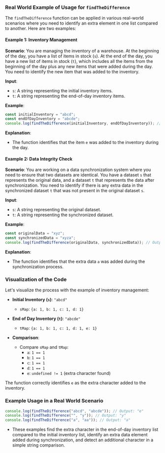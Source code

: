 ### Real World Example of Usage for `findTheDifference`

The `findTheDifference` function can be applied in various real-world scenarios where you need to identify an extra element in one list compared to another. Here are two examples:

#### Example 1: Inventory Management

**Scenario**:
You are managing the inventory of a warehouse. At the beginning of the day, you have a list of items in stock (`s`). At the end of the day, you have a new list of items in stock (`t`), which includes all the items from the beginning of the day plus any new items that were added during the day. You need to identify the new item that was added to the inventory.

**Input**:
- `s`: A string representing the initial inventory items.
- `t`: A string representing the end-of-day inventory items.

**Example**:
```javascript
const initialInventory = "abcd";
const endOfDayInventory = "abcde";
console.log(findTheDifference(initialInventory, endOfDayInventory)); // Output: "e"
```

**Explanation**:
- The function identifies that the item `e` was added to the inventory during the day.

#### Example 2: Data Integrity Check

**Scenario**:
You are working on a data synchronization system where you need to ensure that two datasets are identical. You have a dataset `s` that represents the original data, and a dataset `t` that represents the data after synchronization. You need to identify if there is any extra data in the synchronized dataset `t` that was not present in the original dataset `s`.

**Input**:
- `s`: A string representing the original dataset.
- `t`: A string representing the synchronized dataset.

**Example**:
```javascript
const originalData = "xyz";
const synchronizedData = "xyza";
console.log(findTheDifference(originalData, synchronizedData)); // Output: "a"
```

**Explanation**:
- The function identifies that the extra data `a` was added during the synchronization process.

### Visualization of the Code

Let's visualize the process with the example of inventory management:

- **Initial Inventory (`s`)**: `"abcd"`
  - `sMap`: `{a: 1, b: 1, c: 1, d: 1}`

- **End of Day Inventory (`t`)**: `"abcde"`
  - `tMap`: `{a: 1, b: 1, c: 1, d: 1, e: 1}`

- **Comparison**:
  - Compare `sMap` and `tMap`:
    - `a`: `1 == 1`
    - `b`: `1 == 1`
    - `c`: `1 == 1`
    - `d`: `1 == 1`
    - `e`: `undefined != 1` (extra character found)

The function correctly identifies `e` as the extra character added to the inventory.

### Example Usage in a Real World Scenario
```javascript
console.log(findTheDifference("abcd", "abcde")); // Output: "e"
console.log(findTheDifference("", "y")); // Output: "y"
console.log(findTheDifference("a", "aa")); // Output: "a"
```
- These examples find the extra character in the end-of-day inventory list compared to the initial inventory list, identify an extra data element added during synchronization, and detect an additional character in a simple string comparison. 
